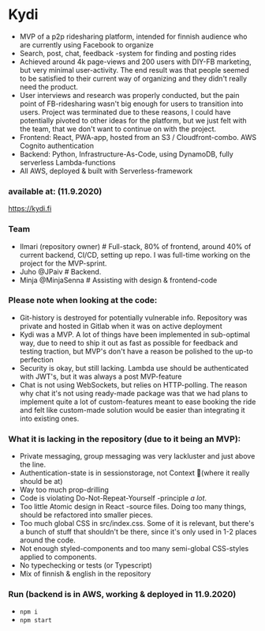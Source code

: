 # Kydi
- MVP of a p2p ridesharing platform, intended for finnish audience who are currently using Facebook to organize
- Search, post, chat, feedback -system for finding and posting rides
- Achieved around 4k page-views and 200 users with DIY-FB marketing, but very minimal user-activity. The end result was that people seemed to be satisfied to their current way of organizing and they didn't really need the product.
- User interviews and research was properly conducted, but the pain point of FB-ridesharing wasn't big enough for users to transition into users. Project was terminated due to these reasons, I could have potentially pivoted to other ideas for the platform, but we just felt with the team, that we don't want to continue on with the project.
- Frontend: React, PWA-app, hosted from an S3 / Cloudfront-combo. AWS Cognito authentication
- Backend: Python, Infrastructure-As-Code, using DynamoDB, fully serverless Lambda-functions
- All AWS, deployed & built with Serverless-framework

### available at: (11.9.2020)
https://kydi.fi

### Team
- Ilmari (repository owner) # Full-stack, 80% of frontend, around 40% of current backend, CI/CD, setting up repo. I was full-time working on the project for the MVP-sprint.
- Juho @JPaiv # Backend.
- Minja @MinjaSenna # Assisting with design & frontend-code

### Please note when looking at the code:
- Git-history is destroyed for potentially vulnerable info. Repository was private and hosted in Gitlab when it was on active deployment
- Kydi was a MVP. A lot of things have been implemented in sub-optimal way, due to need to ship it out as fast as possible for feedback and testing traction, but MVP's don't have a reason be polished to the up-to perfection
- Security is okay, but still lacking. Lambda use should be authenticated with JWT's, but it was always a post MVP-feature
- Chat is not using WebSockets, but relies on HTTP-polling. The reason why chat it's not using ready-made package was that we had plans to implement quite a lot of custom-features meant to ease booking the ride and felt like custom-made solution would be easier than integrating it into existing ones.

### What it is lacking in the repository (due to it being an MVP):
- Private messaging, group messaging was very lackluster and just above the line.
- Authentication-state is in sessionstorage, not Context 🙈(where it really should be at)
- Way too much prop-drilling
- Code is violating Do-Not-Repeat-Yourself -principle *a lot*.
- Too little Atomic design in React -source files. Doing too many things, should be refactored into smaller pieces.
- Too much global CSS in src/index.css. Some of it is relevant, but there's a bunch of stuff that shouldn't be there, since it's only used in 1-2 places around the code.
- Not enough styled-components and too many semi-global CSS-styles applied to components.
- No typechecking or tests (or Typescript)
- Mix of finnish & english in the repository

### Run (backend is in AWS, working & deployed in 11.9.2020)
- `npm i`
- `npm start`
